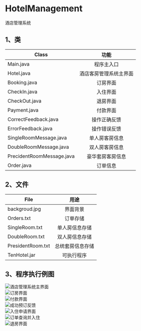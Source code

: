 # HotelManagement
酒店管理系统  

## 1、类

 Class                         | 功能
-------------------------------| :--------------:
 Main.java                     |程序主入口
 Hotel.java                    |酒店客房管理系统主界面
 Booking.java                  |订房界面
 CheckIn.java                  |入住界面
 CheckOut.java                 |退房界面
 Payment.java                  |付款界面
 CorrectFeedback.java          |操作正确反馈
 ErrorFeedback.java            |操作错误反馈
 SingleRoomMessage.java        |单人房客房信息
 DoubleRoomMessage.java        |双人房客房信息
 PrecidentRoomMessage.java     |豪华套房客房信息
 Order.java                    |订单信息

## 2、文件

 File                | 用途
 --------------------| :----------: 
 backgroud.jpg       | 界面背景
 Orders.txt          | 订单存储
 SingleRoom.txt      | 单人房信息存储
 DoubleRoom.txt      | 双人房信息存储
 PresidentRoom.txt   | 总统套房信息存储
 TenHotel.jar        | 可执行程序
 
 ## 3、程序执行例图
 
 ![酒店管理系统主界面](https://github.com/Garletta/HotelManagement/raw/master/Images/A.png)  
 ![订房界面](https://github.com/Garletta/HotelManagement/raw/master/Images/B.png)  
 ![付款界面](https://github.com/Garletta/HotelManagement/raw/master/Images/C.png)  
 ![成功预订反馈](https://github.com/Garletta/HotelManagement/raw/master/Images/D.png)  
 ![入住申请界面](https://github.com/Garletta/HotelManagement/raw/master/Images/E.png)  
 ![订单查询并入住](https://github.com/Garletta/HotelManagement/raw/master/Images/F.png)  
 ![退房界面](https://github.com/Garletta/HotelManagement/raw/master/Images/G.png)  
 

